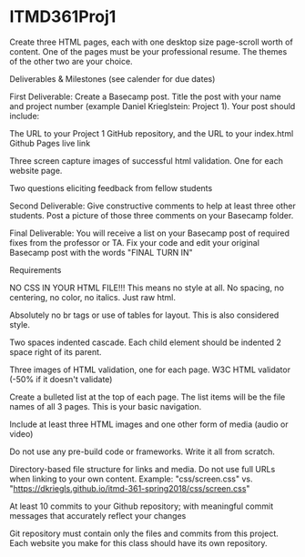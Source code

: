 # ITMD361Proj1
Create three HTML pages, each with one desktop size page-scroll worth of content. One of the pages must be your professional resume. The themes of the other two are your choice.

Deliverables & Milestones (see calender for due dates)

First Deliverable: Create a Basecamp post. Title the post with your name and project number (example Daniel Krieglstein: Project 1). Your post should include:

The URL to your Project 1 GitHub repository, and the URL to your index.html Github Pages live link

Three screen capture images of successful html validation. One for each website page.

Two questions eliciting feedback from fellow students

Second Deliverable: Give constructive comments to help at least three other students. Post a picture of those three comments on your Basecamp folder.

Final Deliverable: You will receive a list on your Basecamp post of required fixes from the professor or TA. Fix your code and edit your original Basecamp post with the words
"FINAL TURN IN"

Requirements

NO CSS IN YOUR HTML FILE!!! This means no style at all. No spacing, no centering, no color, no italics. Just raw html.

Absolutely no br tags or use of tables for layout. This is also considered style.

Two spaces indented cascade. Each child element should be indented 2 space right of its parent.

Three images of HTML validation, one for each page. W3C HTML validator (-50% if it doesn't validate)

Create a bulleted list at the top of each page. The list items will be the file names of all 3 pages. This is your basic navigation.

Include at least three HTML images and one other form of media (audio or video)

Do not use any pre-build code or frameworks. Write it all from scratch.

Directory-based file structure for links and media. Do not use full URLs when linking to your own content. Example: "css/screen.css" vs. "https://dkriegls.github.io/itmd-361-spring2018/css/screen.css"

At least 10 commits to your Github repository; with meaningful commit messages that accurately reflect your changes

Git repository must contain only the files and commits from this project. Each website you make for this class should have its own repository.
